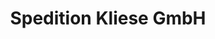 ---
title: "Spedition Kliese GmbH"
url: /grossbeeren/spedition-kliese-gmbh/
shop: Gebrauchtwaren
---